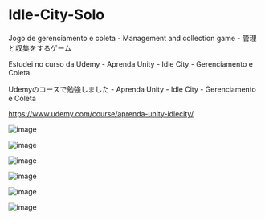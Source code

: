 # Idle-City-Solo
Jogo de gerenciamento e coleta -
Management and collection game -
管理と収集をするゲーム

Estudei no curso da Udemy - Aprenda Unity - Idle City - Gerenciamento e Coleta

Udemyのコースで勉強しました - Aprenda Unity - Idle City - Gerenciamento e Coleta

https://www.udemy.com/course/aprenda-unity-idlecity/

![image](https://user-images.githubusercontent.com/47865897/119922688-b6c65800-bf46-11eb-8714-8bd72ff71bc1.png)

![image](https://user-images.githubusercontent.com/47865897/119922721-c8a7fb00-bf46-11eb-8a15-44670246d30f.png)

![image](https://user-images.githubusercontent.com/47865897/119922756-da899e00-bf46-11eb-9e76-c3fd05f86197.png)

![image](https://user-images.githubusercontent.com/47865897/119922766-e2e1d900-bf46-11eb-9cf2-b507b136cd0a.png)

![image](https://user-images.githubusercontent.com/47865897/119922806-f725d600-bf46-11eb-887c-8c24f1f1d196.png)

![image](https://user-images.githubusercontent.com/47865897/119922870-0e64c380-bf47-11eb-96dc-54da44eb039c.png)

